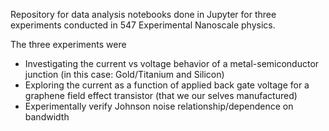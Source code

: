 
Repository for data analysis notebooks done in Jupyter for three experiments conducted in 547 Experimental Nanoscale physics.

The three experiments were
  - Investigating the current vs voltage behavior of a metal-semiconductor junction (in this case: Gold/Titanium and Silicon)
  - Exploring the current as a function of applied back gate voltage for a graphene field effect transistor (that we our selves manufactured) 
  - Experimentally verify Johnson noise relationship/dependence on bandwidth 
